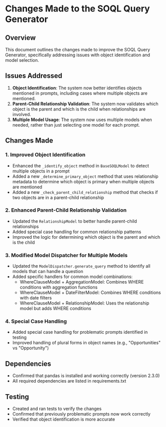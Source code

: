 # Changes Made to the SOQL Query Generator

## Overview

This document outlines the changes made to improve the SOQL Query Generator, specifically addressing issues with object identification and model selection.

## Issues Addressed

1. **Object Identification**: The system now better identifies objects mentioned in prompts, including cases where multiple objects are mentioned.
2. **Parent-Child Relationship Validation**: The system now validates which object is the parent and which is the child when relationships are involved.
3. **Multiple Model Usage**: The system now uses multiple models when needed, rather than just selecting one model for each prompt.

## Changes Made

### 1. Improved Object Identification

- Enhanced the `_identify_object` method in `BaseSOQLModel` to detect multiple objects in a prompt
- Added a new `_determine_primary_object` method that uses relationship metadata to determine which object is primary when multiple objects are mentioned
- Added a new `_check_parent_child_relationship` method that checks if two objects are in a parent-child relationship

### 2. Enhanced Parent-Child Relationship Validation

- Updated the `RelationshipModel` to better handle parent-child relationships
- Added special case handling for common relationship patterns
- Improved the logic for determining which object is the parent and which is the child

### 3. Modified Model Dispatcher for Multiple Models

- Updated the `ModelDispatcher.generate_query` method to identify all models that can handle a question
- Added specific handlers for common model combinations:
  - WhereClauseModel + AggregationModel: Combines WHERE conditions with aggregation functions
  - WhereClauseModel + DateFilterModel: Combines WHERE conditions with date filters
  - WhereClauseModel + RelationshipModel: Uses the relationship model but adds WHERE conditions

### 4. Special Case Handling

- Added special case handling for problematic prompts identified in testing
- Improved handling of plural forms in object names (e.g., "Opportunities" vs "Opportunity")

## Dependencies

- Confirmed that pandas is installed and working correctly (version 2.3.0)
- All required dependencies are listed in requirements.txt

## Testing

- Created and ran tests to verify the changes
- Confirmed that previously problematic prompts now work correctly
- Verified that object identification is more accurate